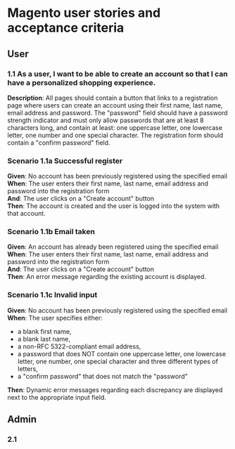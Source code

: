 # Magento user stories and acceptance criteria

## User

### 1.1 As a user, I want to be able to create an account so that I can have a personalized shopping experience.
**Description**: All pages should contain a button that links to a registration page where users can create an account using their first name, last name, email address and password. The "password" field should have a password strength indicator and must only allow passwords that are at least 8 characters long, and contain at least: one uppercase letter, one lowercase letter, one number and one special character. The registration form should contain a "confirm password" field.  
### Scenario 1.1a Successful register
**Given**: No account has been previously registered using the specified email    
**When**: The user enters their first name, last name, email address and password into the registration form  
**And**: The user clicks on a "Create account" button  
**Then**: The account is created and the user is logged into the system with that account.
### Scenario 1.1b Email taken
**Given**: An account has already been registered using the specified email    
**When**: The user enters their first name, last name, email address and password into the registration form  
**And**: The user clicks on a "Create account" button  
**Then**: An error message regarding the existing account is displayed.  
### Scenario 1.1c Invalid input
**Given**: No account has been previously registered using the specified email    
**When**: The user specifies either:
* a blank first name, 
* a blank last name, 
* a non-RFC 5322-compliant email address, 
* a password that does NOT contain one uppercase letter, one lowercase letter, one number, one special character and three different types of letters,
* a "confirm password" that does not match the "password"    
  
**Then**: Dynamic error messages regarding each discrepancy are displayed next to the appropriate input field.



## Admin

### 2.1 

